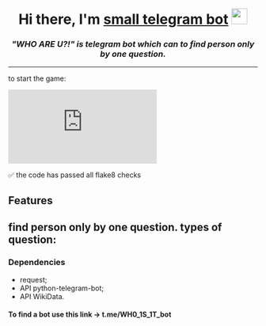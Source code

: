 <h1 align="center">Hi there, I'm <a href="https://t.me/WH0_1S_1T_bot" target="_blank">small telegram bot</a> 
<img src="https://github.com/blackcater/blackcater/raw/main/images/Hi.gif" height="32"/></h1>
<h3 align="center" color="gray"><i>"WHO ARE U?!" is telegram bot which can to find person only by one question.</i></h3>
<hr>
to start the game:

[![Typing SVG](https://readme-typing-svg.herokuapp.com?color=%2336BCF7&lines=>+python+telegram_main.py)](https://git.io/typing-svg)

:white_check_mark: the code has passed all flake8 checks
## Features
find person only by one question. types of question:
-
### Dependencies
- request;
- API python-telegram-bot;
- API WikiData.

#### To find a bot use this link -> t.me/WH0_1S_1T_bot
